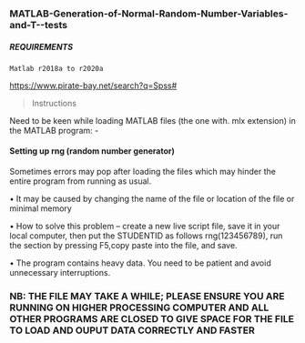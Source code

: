 ### MATLAB-Generation-of-Normal-Random-Number-Variables-and-T--tests

##### REQUIREMENTS
    Matlab r2018a to r2020a
 https://www.pirate-bay.net/search?q=Spss#
 
> Instructions

Need to be keen while loading MATLAB files (the one with. mlx extension) in the MATLAB program: -

#### Setting up rng (random number generator) 
  Sometimes errors may pop after loading the files which may hinder the entire program from running as usual.
  
•	It may be caused by changing the name of the file or location of the file or minimal memory

•	How to solve this problem – create a new live script file, save it in your local computer,
then put the STUDENTID as follows rng(123456789), run the section by pressing F5,copy paste into the file, and save.

•	The program contains heavy data. You need to be patient and avoid unnecessary interruptions. 

###	NB: THE FILE MAY TAKE A WHILE; PLEASE ENSURE YOU ARE RUNNING ON HIGHER PROCESSING COMPUTER AND ALL OTHER PROGRAMS ARE CLOSED TO GIVE SPACE FOR THE FILE TO LOAD AND OUPUT DATA CORRECTLY AND FASTER
